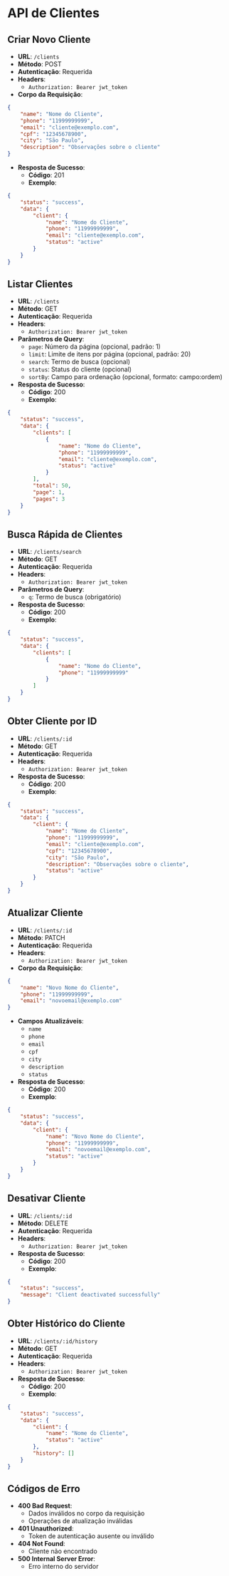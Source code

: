 # API de Clientes

## Criar Novo Cliente
- **URL**: `/clients`
- **Método**: POST
- **Autenticação**: Requerida
- **Headers**:
  - `Authorization: Bearer jwt_token`
- **Corpo da Requisição**:
```json
{
    "name": "Nome do Cliente",
    "phone": "11999999999",
    "email": "cliente@exemplo.com",
    "cpf": "12345678900",
    "city": "São Paulo",
    "description": "Observações sobre o cliente"
}
```
- **Resposta de Sucesso**:
  - **Código**: 201
  - **Exemplo**:
```json
{
    "status": "success",
    "data": {
        "client": {
            "name": "Nome do Cliente",
            "phone": "11999999999",
            "email": "cliente@exemplo.com",
            "status": "active"
        }
    }
}
```

## Listar Clientes
- **URL**: `/clients`
- **Método**: GET
- **Autenticação**: Requerida
- **Headers**:
  - `Authorization: Bearer jwt_token`
- **Parâmetros de Query**:
  - `page`: Número da página (opcional, padrão: 1)
  - `limit`: Limite de itens por página (opcional, padrão: 20)
  - `search`: Termo de busca (opcional)
  - `status`: Status do cliente (opcional)
  - `sortBy`: Campo para ordenação (opcional, formato: campo:ordem)
- **Resposta de Sucesso**:
  - **Código**: 200
  - **Exemplo**:
```json
{
    "status": "success",
    "data": {
        "clients": [
            {
                "name": "Nome do Cliente",
                "phone": "11999999999",
                "email": "cliente@exemplo.com",
                "status": "active"
            }
        ],
        "total": 50,
        "page": 1,
        "pages": 3
    }
}
```

## Busca Rápida de Clientes
- **URL**: `/clients/search`
- **Método**: GET
- **Autenticação**: Requerida
- **Headers**:
  - `Authorization: Bearer jwt_token`
- **Parâmetros de Query**:
  - `q`: Termo de busca (obrigatório)
- **Resposta de Sucesso**:
  - **Código**: 200
  - **Exemplo**:
```json
{
    "status": "success",
    "data": {
        "clients": [
            {
                "name": "Nome do Cliente",
                "phone": "11999999999"
            }
        ]
    }
}
```

## Obter Cliente por ID
- **URL**: `/clients/:id`
- **Método**: GET
- **Autenticação**: Requerida
- **Headers**:
  - `Authorization: Bearer jwt_token`
- **Resposta de Sucesso**:
  - **Código**: 200
  - **Exemplo**:
```json
{
    "status": "success",
    "data": {
        "client": {
            "name": "Nome do Cliente",
            "phone": "11999999999",
            "email": "cliente@exemplo.com",
            "cpf": "12345678900",
            "city": "São Paulo",
            "description": "Observações sobre o cliente",
            "status": "active"
        }
    }
}
```

## Atualizar Cliente
- **URL**: `/clients/:id`
- **Método**: PATCH
- **Autenticação**: Requerida
- **Headers**:
  - `Authorization: Bearer jwt_token`
- **Corpo da Requisição**:
```json
{
    "name": "Novo Nome do Cliente",
    "phone": "11999999999",
    "email": "novoemail@exemplo.com"
}
```
- **Campos Atualizáveis**:
  - `name`
  - `phone`
  - `email`
  - `cpf`
  - `city`
  - `description`
  - `status`
- **Resposta de Sucesso**:
  - **Código**: 200
  - **Exemplo**:
```json
{
    "status": "success",
    "data": {
        "client": {
            "name": "Novo Nome do Cliente",
            "phone": "11999999999",
            "email": "novoemail@exemplo.com",
            "status": "active"
        }
    }
}
```

## Desativar Cliente
- **URL**: `/clients/:id`
- **Método**: DELETE
- **Autenticação**: Requerida
- **Headers**:
  - `Authorization: Bearer jwt_token`
- **Resposta de Sucesso**:
  - **Código**: 200
  - **Exemplo**:
```json
{
    "status": "success",
    "message": "Client deactivated successfully"
}
```

## Obter Histórico do Cliente
- **URL**: `/clients/:id/history`
- **Método**: GET
- **Autenticação**: Requerida
- **Headers**:
  - `Authorization: Bearer jwt_token`
- **Resposta de Sucesso**:
  - **Código**: 200
  - **Exemplo**:
```json
{
    "status": "success",
    "data": {
        "client": {
            "name": "Nome do Cliente",
            "status": "active"
        },
        "history": []
    }
}
```

## Códigos de Erro
- **400 Bad Request**:
  - Dados inválidos no corpo da requisição
  - Operações de atualização inválidas
- **401 Unauthorized**:
  - Token de autenticação ausente ou inválido
- **404 Not Found**:
  - Cliente não encontrado
- **500 Internal Server Error**:
  - Erro interno do servidor